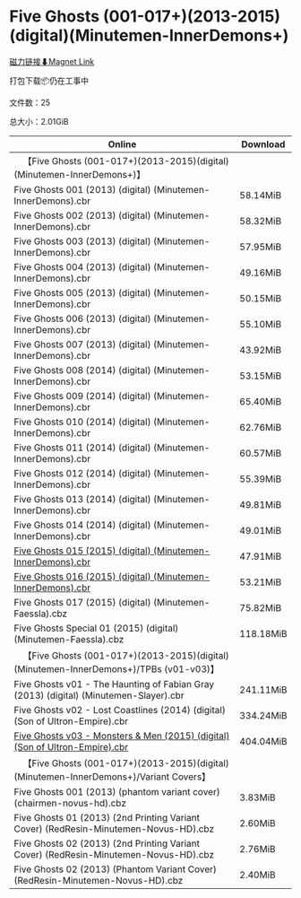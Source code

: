 # Five Ghosts (001-017+)(2013-2015)(digital)(Minutemen-InnerDemons+)

[磁力链接⬇Magnet Link](magnet:?xt=urn:btih:ddd85b4f339905d845ca25f26a41bdf7208b1c72&dn=Five%20Ghosts%20%28001-017%2B%29%282013-2015%29%28digital%29%28Minutemen-InnerDemons%2B%29)

打包下载📦仍在工事中

文件数：25

总大小：2.01GiB

Online | Download
--- | ---
&emsp;【Five Ghosts (001-017+)(2013-2015)(digital)(Minutemen-InnerDemons+)】 | 
Five Ghosts 001 (2013) (digital) (Minutemen-InnerDemons).cbr | 58.14MiB
Five Ghosts 002 (2013) (digital) (Minutemen-InnerDemons).cbr | 58.32MiB
Five Ghosts 003 (2013) (digital) (Minutemen-InnerDemons).cbr | 57.95MiB
Five Ghosts 004 (2013) (digital) (Minutemen-InnerDemons).cbr | 49.16MiB
Five Ghosts 005 (2013) (digital) (Minutemen-InnerDemons).cbr | 50.15MiB
Five Ghosts 006 (2013) (digital) (Minutemen-InnerDemons).cbr | 55.10MiB
Five Ghosts 007 (2013) (digital) (Minutemen-InnerDemons).cbr | 43.92MiB
Five Ghosts 008 (2014) (digital) (Minutemen-InnerDemons).cbr | 53.15MiB
Five Ghosts 009 (2014) (digital) (Minutemen-InnerDemons).cbr | 65.40MiB
Five Ghosts 010 (2014) (digital) (Minutemen-InnerDemons).cbr | 62.76MiB
Five Ghosts 011 (2014) (digital) (Minutemen-InnerDemons).cbr | 60.57MiB
Five Ghosts 012 (2014) (digital) (Minutemen-InnerDemons).cbr | 55.39MiB
Five Ghosts 013 (2014) (digital) (Minutemen-InnerDemons).cbr | 49.81MiB
Five Ghosts 014 (2014) (digital) (Minutemen-InnerDemons).cbr | 49.01MiB
[Five Ghosts 015 (2015) (digital) (Minutemen-InnerDemons).cbr](https://github.com/alicewish/markdown/blob/master/comic/Five-Ghosts-015-2015-digital-Minutemen-InnerDemons-cbr.md) | 47.91MiB
[Five Ghosts 016 (2015) (digital) (Minutemen-InnerDemons).cbr](https://github.com/alicewish/markdown/blob/master/comic/Five-Ghosts-016-2015-digital-Minutemen-InnerDemons-cbr.md) | 53.21MiB
Five Ghosts 017 (2015) (digital) (Minutemen-Faessla).cbz | 75.82MiB
Five Ghosts Special 01 (2015) (digital) (Minutemen-Faessla).cbz | 118.18MiB
&emsp;【Five Ghosts (001-017+)(2013-2015)(digital)(Minutemen-InnerDemons+)/TPBs (v01-v03)】 | 
Five Ghosts v01 - The Haunting of Fabian Gray (2013) (digital) (Minutemen-Slayer).cbr | 241.11MiB
Five Ghosts v02 - Lost Coastlines (2014) (digital) (Son of Ultron-Empire).cbr | 334.24MiB
[Five Ghosts v03 - Monsters & Men (2015) (digital) (Son of Ultron-Empire).cbr](https://github.com/alicewish/markdown/blob/master/comic/Five-Ghosts-v03-Monsters-Men-2015-digital-Son-of-Ultron-Empire-cbr.md) | 404.04MiB
&emsp;【Five Ghosts (001-017+)(2013-2015)(digital)(Minutemen-InnerDemons+)/Variant Covers】 | 
Five Ghosts 001 (2013) (phantom variant cover) (chairmen-novus-hd).cbz | 3.83MiB
Five Ghosts 01 (2013) (2nd Printing Variant Cover) (RedResin-Minutemen-Novus-HD).cbz | 2.60MiB
Five Ghosts 02 (2013) (2nd Printing Variant Cover) (RedResin-Minutemen-Novus-HD).cbz | 2.76MiB
Five Ghosts 02 (2013) (Phantom Variant Cover) (RedResin-Minutemen-Novus-HD).cbz | 2.40MiB